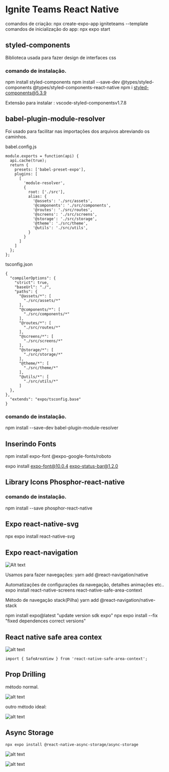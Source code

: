 # Ignite Teams React Native
comandos de criação: npx create-expo-app igniteteams --template
comandos de inicialização do app: npx expo start

## styled-components
Biblioteca usada para fazer design de interfaces css

### comando de instalação.
npm install styled-components
npm install --save-dev @types/styled-components @types/styled-components-react-native
npm i styled-components@5.3.9


Extensão para instalar : vscode-styled-componentsv1.7.8

## babel-plugin-module-resolver
Foi usado para facilitar nas importações dos arquivos abreviando os caminhos.

babel.config.js

```tsx
module.exports = function(api) {
  api.cache(true);
  return {
    presets: ['babel-preset-expo'],
    plugins: [
      [
        'module-resolver',
        {
          root: ['./src'],
          alias: {
            '@assets': './src/assets',
            '@components': './src/components',
            '@routes': './src/routes',
            '@screens': './src/screens',
            '@storage': './src/storage',
            '@theme': './src/theme',
            '@utils': './src/utils',
          }
        }
      ]
    ]
  };
};
```

tsconfig.json
```tsx
{
  "compilerOptions": {
    "strict": true,
    "baseUrl": "./",
    "paths": {
      "@assets/*": [
        "./src/assets/*"
      ],
      "@components/*": [
        "./src/components/*"
      ],
      "@routes/*": [
        "./src/routes/*"
      ],
      "@screens/*": [
        "./src/screens/*"
      ],
      "@storage/*": [
        "./src/storage/*"
      ],
      "@theme/*": [
        "./src/theme/*"
      ],
      "@utils/*": [
        "./src/utils/*"
      ] 
  },
},
  "extends": "expo/tsconfig.base"
}
```

### comando de instalação.
npm install --save-dev babel-plugin-module-resolver

## Inserindo Fonts 
npm install expo-font @expo-google-fonts/roboto

expo install expo-font@10.0.4 expo-status-bar@1.2.0

## Library Icons Phosphor-react-native

### comando de instalação.
npm install --save phosphor-react-native

## Expo react-native-svg

npx expo install react-native-svg

## Expo react-navigation

![Alt text](image.png)

Usamos para fazer navegações:
yarn add @react-navigation/native

Automatizações de configurações da navegação, detalhes animações etc..
expo install react-native-screens react-native-safe-area-context

Método de navegação stack(Pilha)
yarn add @react-navigation/native-stack

npm install expo@latest  "update version sdk expo"
npx expo install --fix   "fixed dependences correct versions"

## React native safe area contex

![alt text](image-1.png)

```tsx
import { SafeAreaView } from 'react-native-safe-area-context';
```

## Prop Drilling

método normal.

![alt text](image-2.png)

outro método ideal:

![alt text](image-3.png)

## Async Storage
```
npx expo install @react-native-async-storage/async-storage
```
![alt text](image-4.png)

![alt text](image-6.png)




